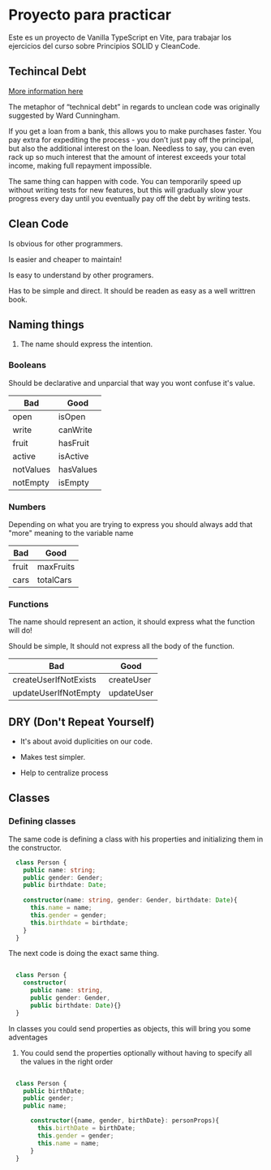 # Proyecto para practicar

Este es un proyecto de Vanilla TypeScript en Vite, para trabajar los ejercicios del curso sobre Principios SOLID y
CleanCode.

## Techincal Debt

[More information here](https://refactoring.guru/refactoring/technical-debt)

The metaphor of “technical debt” in regards to unclean code was originally suggested by Ward Cunningham.

If you get a loan from a bank, this allows you to make purchases faster. You pay extra for expediting the process - you
don’t just pay off the principal, but also the additional interest on the loan. Needless to say, you can even rack up so
much interest that the amount of interest exceeds your total income, making full repayment impossible.

The same thing can happen with code. You can temporarily speed up without writing tests for new features, but this will
gradually slow your progress every day until you eventually pay off the debt by writing tests.

## Clean Code

Is obvious for other programmers.

Is easier and cheaper to maintain!

Is easy to understand by other programers.

Has to be simple and direct. It should be readen as easy as a well writtren book.

## Naming things

1. The name should express the intention.

### Booleans

Should be declarative and unparcial that way you wont confuse it's value.

| Bad | Good |
|--- |--- |
| open | isOpen |
| write | canWrite |
| fruit | hasFruit |
| active | isActive |
| notValues | hasValues |
| notEmpty | isEmpty |

### Numbers

Depending on what you are trying to express you should always add that "more" meaning to the variable name

| Bad | Good |
|--- |--- |
| fruit | maxFruits |
| cars | totalCars |

### Functions

The name should represent an action, it should express what the function will do!

Should be simple, It should not express all the body of the function.

| Bad | Good |
|--- |--- |
| createUserIfNotExists | createUser |
| updateUserIfNotEmpty | updateUser |


## DRY (Don't Repeat Yourself)

- It's about avoid duplicities on our code. 

- Makes test simpler.

- Help to centralize process

## Classes 

### Defining classes 

The same code is defining a class with his properties and initializing them in the constructor.

```Typescript
  class Person {
    public name: string;
    public gender: Gender;
    public birthdate: Date;
    
    constructor(name: string, gender: Gender, birthdate: Date){
      this.name = name;
      this.gender = gender;
      this.birthdate = birthdate;
    }
  }
```

The next code is doing the exact same thing.

```Typescript

  class Person {
    constructor(
      public name: string, 
      public gender: Gender, 
      public birthdate: Date){}
  }

```

In classes you could send properties as objects, this will bring you some adventages

1. You could send the properties optionally without having to specify all the values in the right order

```Typescript

  class Person {
    public birthDate;
    public gender;
    public name;

      constructor({name, gender, birthDate}: personProps){
        this.birthDate = birthDate;
        this.gender = gender;
        this.name = name;
      }
  }

```